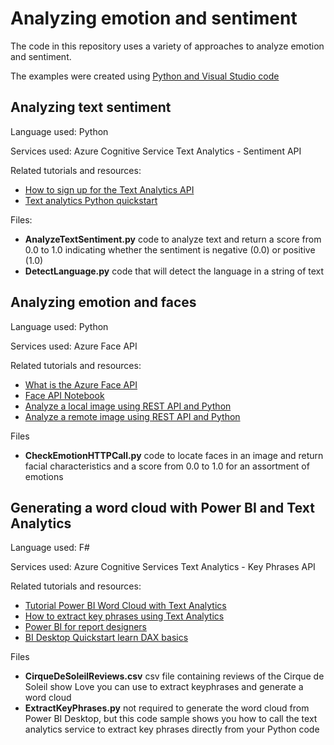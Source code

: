 # Analyzing emotion and sentiment
The code in this repository uses a variety of approaches to analyze emotion and sentiment.

The examples were created using [Python and Visual Studio code](https://code.visualstudio.com/docs/python/python-tutorial)

## Analyzing text sentiment

Language used: Python

Services used: Azure Cognitive Service Text Analytics - Sentiment API

Related tutorials and resources:
* [How to sign up for the Text Analytics API](https://docs.microsoft.com/en-us/azure/cognitive-services/text-analytics/how-tos/text-analytics-how-to-signup)
* [Text analytics Python quickstart](https://docs.microsoft.com/en-us/azure/cognitive-services/text-analytics/quickstarts/python)

Files:
* **AnalyzeTextSentiment.py** code to analyze text and return a score from 0.0 to 1.0 indicating whether the sentiment is negative (0.0) or positive (1.0)
* **DetectLanguage.py** code that will detect the language in a string of text

## Analyzing emotion and faces
Language used: Python

Services used: Azure Face API

Related tutorials and resources: 
* [What is the Azure Face API](https://docs.microsoft.com/en-us/azure/cognitive-services/face/overview)
* [Face API Notebook](https://hub.mybinder.org/user/microsoft-cogni-vices-notebooks-v5jcn96f/notebooks/FaceAPI.ipynb)
* [Analyze a local image using REST API and Python](https://docs.microsoft.com/en-us/azure/cognitive-services/Computer-vision/quickstarts/python-disk)
* [Analyze a remote image using REST API and Python](https://docs.microsoft.com/en-us/azure/cognitive-services/Computer-vision/quickstarts/python-analyze)


Files
* **CheckEmotionHTTPCall.py** code to locate faces in an image and return facial characteristics and a score from 0.0 to 1.0 for an assortment of emotions

## Generating a word cloud with Power BI and Text Analytics
Language used: F#

Services used: Azure Cognitive Services Text Analytics - Key Phrases API

Related tutorials and resources: 
* [Tutorial Power BI Word Cloud with Text Analytics](https://docs.microsoft.com/en-us/azure/cognitive-services/Text-Analytics/Tutorials/tutorial-power-bi-key-phrases)
* [How to extract key phrases using Text Analytics](https://docs.microsoft.com/en-us/azure/cognitive-services/text-analytics/how-tos/text-analytics-how-to-keyword-extraction)
* [Power BI for report designers](https://docs.microsoft.com/en-us/power-bi/power-bi-creator-landing)
* [BI Desktop Quickstart learn DAX basics](https://docs.microsoft.com/en-us/power-bi/desktop-quickstart-learn-dax-basics)

Files
* **CirqueDeSoleilReviews.csv** csv file containing reviews of the Cirque de Soleil show Love you can use to extract keyphrases and generate a word cloud
* **ExtractKeyPhrases.py** not required to generate the word cloud from Power BI Desktop, but this code sample shows you how to call the text analytics service to extract key phrases directly from your Python code